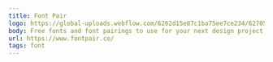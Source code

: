 ```yaml
---
title: Font Pair
logo: https://global-uploads.webflow.com/6262d15e87c1ba75ee7ce234/627050be7639a5581d88d992_fp-badge-256.svg
body: Free fonts and font pairings to use for your next design project. See the pairs in action instead of guessing.
url: https://www.fontpair.co/
tags: font
---
```

